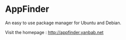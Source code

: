 AppFinder
=========
An easy to use package manager for Ubuntu and Debian.

Visit the homepage : http://appfinder.yanbab.net


